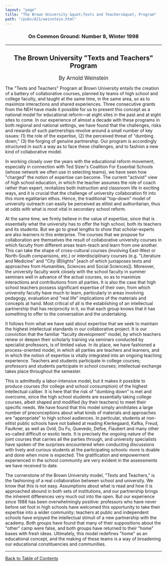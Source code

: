 ```yaml
---
layout: "page"
title: "The Brown University &quot;Texts and Teachers&quot; Program"
path: "/pubs/A21/weinstein.html"
---
```

<main>
<h3 align="CENTER">On Common Ground: Number 8, Winter 1998</h3>
<hr/>
<h2 align="CENTER">The Brown University "Texts and Teachers" Program</h2>
<p align="CENTER"><big>By Arnold Weinstein</big></p>
<p>The "Texts and Teachers" Program at Brown University entails the creation of a battery of collaborative courses, planned by teams of high school and college faculty, and taught at the same time, in the same area, so as to maximize interactions and shared experiences.  Three consecutive grants from the NEH have made it possible for us to present this concept as a national model for educational reform—at eight sites in the past and at eight sites to come.  In our experience of almost a decade with these programs in both regional and national settings, we have found that the challenges, risks and rewards of such partnerships revolve around a small number of key issues:  (1) the role of the expertise, (2) the perceived threat of "dumbing down," (3) the forging of genuine partnership.  Our program is accordingly structured in such a way as to face these challenges, and to fashion a new kind of collaborative model.</p>
<p>In working closely over the years with the educational reform movement, especially in connection with Ted Sizer's Coalition For Essential Schools (whose network we often use in selecting teams), we have seen how "charged" the notion of expertise can become.  The current "activist" view of high school education, in which the teacher assumes the role of coach rather than expert, revitalizes both instruction and classroom life in exciting ways, and it is crucial that the challenge of university collaboration fit into this more egalitarian ethos.  Hence, the traditional "top-down" model of university outreach can easily be perceived as elitist and authoritarian, thus at odds with what is most vital in secondary school reform.</p>
<p>At the same time, we firmly believe in the value of expertise, since that is essentially what the university has to offer the high school, both its teachers and its students.  But we go to great lengths to show that scholar-experts are also learners in this enterprise.  The courses that we propose for collaboration are themselves the result of collaborative university courses in which faculty from different areas team-teach and learn from one another.  This can take the shape of cross-cultural courses (involving East-West or North-South comparisons, etc.) or interdisciplinary courses (e.g. "Literature and Medicine" and "City (B)lights" [each of which juxtaposes texts and approaches from Humanities, Sciences and Social Sciences]).  Moreover, the university faculty work closely with the school faculty in summer seminars well in advance of the actual courses, so as to maximize interactions and contributions from all parties.  It is also the case that high school teachers possess significant expertise of their own, from which university faculty have much to learn, particularly in areas involving pedagogy, evaluation and "real life" implications of the materials and concepts at hand.  Most critical of all is the establishing of an intellectual partnership that has reciprocity in it, so that each group knows that it has something to offer to the conversation and the undertaking.</p>
<p>It follows from what we have said about expertise that we seek to maintain the highest intellectual standards in our collaborative project.  It is our conviction that the familiar "faculty development" model, by which teachers renew or deepen their scholarly training via seminars conducted by specialist professors, is of limited value.  In its place, we have fashioned a process-oriented model, in which all parties are teachers and learners, and in which the notion of expertise is vitally integrated into an ongoing teaching experience.  Teachers and students participate in college courses; professors and students participate in school courses; intellectual exchange takes place throughout the semester.</p>
<p>This is admittedly a labor-intensive model, but it makes it possible to produce courses (for college and school consumption) of the highest intellectual caliber.  It is here that the risk of "dumbing down" is met and overcome, since the high school students are essentially taking college courses, albeit shaped and modified (by their teachers) to meet their specific needs.  We have found that this model simply annihilates a large number of preconceptions about what kinds of materials and approaches are "appropriate" to high school audiences.  In particular, students at non-elitist public schools have not balked at reading Kierkegaard, Kafka, Freud, Faulkner, as well as Ovid, Du Fu, Quevedo, Defoe, Flaubert and many other so-called difficult or exotic texts.  It is precisely the ongoing nature of the joint courses that carries all the parties through, and university specialists have spoken of the surprises encountered when conducting discussions with lively and curious students at the participating schools: more is doable and done when more is expected.  The gratification and empowerment experienced in the school community are very evident in the assessments we have received to date.</p>
<p>The cornerstone of the Brown University model, "Texts and Teachers," is the fashioning of a real collaboration between school and university.  We know that this is not easy.  Assumptions about what is read and how it is approached abound in both sets of institutions, and our partnership brings the inherent differences very much out into the open.  But our experience since 1988 has been overwhelmingly positive:  professors who have never before set foot in high schools have welcomed this opportunity to take their expertise into a wider community; teachers at public and independent schools have enjoyed the intellectual stimuli of a new partnership with the academy.  Both groups have found that many of their suppositions about the "other" camp were false, and both groups have returned to their "home" bases with fresh ideas.  Ultimately, this model redefines "home" as an educational concept, and the making of these teams is a way of broadening our educational constituencies and communities.</p>
<hr/>
<p><a href=".\">Back to Table of Contents</a></p>
</main>
